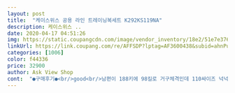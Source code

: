```yaml
---
layout: post 
title:  "케이스위스 공용 라인 트레이닝복세트 K292KS119NA" 
description: 케이스위스 ..
date: 2020-04-17 04:51:26 
img: https://static.coupangcdn.com/image/vendor_inventory/18e2/51e7e376c9a19e489978518f77ba8130df84676c12ddaef1663679a25da4.jpg 
linkUrl: https://link.coupang.com/re/AFFSDP?lptag=AF3600438&subid=ahnPublicAsk&pageKey=286056904&itemId=907134773&vendorItemId=70265108923&traceid=V0-113-5132b99617f8931b 
categories: [1006] 
color: f44336 
price: 32900 
author: Ask View Shop 
cont:  "●구매후기●<br/>good<br/>남편이 188키에 98킬로 거구체격인데 110싸이즈 넉넉히 맞고<br/>스타일도 이뿌다고 하네요 가성비 좋은거 같애요^^<br/>" 
---
```

